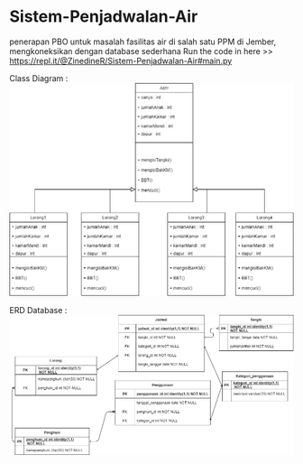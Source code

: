 # Sistem-Penjadwalan-Air
penerapan PBO untuk masalah fasilitas air di salah satu PPM di Jember, mengkoneksikan dengan database sederhana
Run the code in here >> https://repl.it/@ZinedineR/Sistem-Penjadwalan-Air#main.py

Class Diagram :
<img src="properties/class diagram.png">

ERD Database :
<img src="properties/ERD.png">
